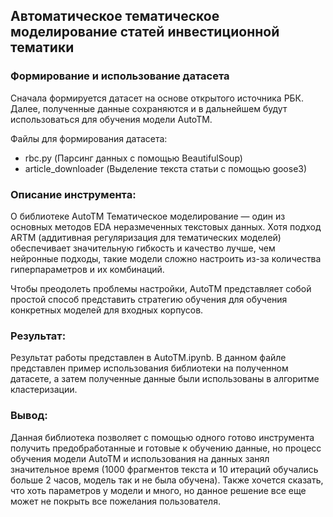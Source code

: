 ## Автоматическое тематическое моделирование статей инвестиционной тематики

### Формирование и использование датасета
Сначала формируется датасет на основе открытого источника РБК. Далее, полученные данные сохраняются 
и в дальнейшем будут использоваться для обучения модели AutoTM.

Файлы для формирования датасета:
* rbc.py (Парсинг данных с помощью BeautifulSoup)
* article_downloader (Выделение текста статьи с помощью goose3)

### Описание инструмента:
О библиотеке AutoTM
Тематическое моделирование — один из основных методов EDA неразмеченных текстовых данных. 
Хотя подход ARTM (аддитивная регуляризация для тематических моделей) обеспечивает значительную
гибкость и качество лучше, чем нейронные подходы, такие модели сложно настроить из-за количества
гиперпараметров и их комбинаций. 

Чтобы преодолеть проблемы настройки, AutoTM представляет 
собой простой способ представить стратегию обучения для обучения конкретных моделей для входных корпусов.

### Результат:
Результат работы представлен в AutoTM.ipynb. В данном файле представлен пример использования библиотеки на полученном датасете, 
а затем полученные данные были использованы в алгоритме кластеризации.

### Вывод: 
Данная библиотека позволяет с помощью одного готово инструмента получить предобработанные и готовые
к обучению данные, но процесс обучения модели AutoTM и использования на данных занял значительное время (1000 фрагментов текста
и 10 итераций обучались больше 2 часов, модель так и не была обучена).
Также хочется сказать, что хоть параметров у модели и много, но данное решение все еще может не покрыть все пожелания пользователя.


